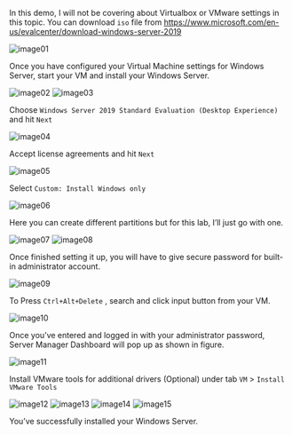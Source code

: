 In this demo, I will not be covering about Virtualbox or VMware settings in this topic. You can download `iso` file from https://www.microsoft.com/en-us/evalcenter/download-windows-server-2019

![image01](https://github.com/user-attachments/assets/44c7a5a6-7873-4ff3-bdc6-3fcaec729af4)

Once you have configured your Virtual Machine settings for Windows Server, start your VM and install your Windows Server.

![image02](https://github.com/user-attachments/assets/fae5e1a4-a327-4215-94b0-756142199258)
![image03](https://github.com/user-attachments/assets/b93eb817-34a0-4351-a463-df17ac9ec583)


Choose `Windows Server 2019 Standard Evaluation (Desktop Experience)` and hit `Next`

![image04](https://github.com/user-attachments/assets/e3068084-c065-433f-901c-2dda8eccd778)

Accept license agreements and hit `Next`

![image05](https://github.com/user-attachments/assets/a7474b08-abbd-4228-b18f-ed25adc06dd5)

Select `Custom: Install Windows only`

![image06](https://github.com/user-attachments/assets/5a117631-1b61-4668-9f6b-9bb3210c6bf1)

Here you can create different partitions but for this lab, I’ll just go with one.

![image07](https://github.com/user-attachments/assets/c039bf5e-7d73-41e0-a3fb-05d590305269)
![image08](https://github.com/user-attachments/assets/a2bfef20-9959-46b5-b745-e032b776f83f)

Once finished setting it up, you will have to give secure password for built-in administrator account.

![image09](https://github.com/user-attachments/assets/cacfe1c5-d62e-4345-8bb4-cc1b6b78bc50)

To Press `Ctrl+Alt+Delete` , search and click input button from your VM.

![image10](https://github.com/user-attachments/assets/c33f187a-d451-4243-a73c-9ddd52651308)

Once you’ve entered and logged in with your administrator password, Server Manager Dashboard will pop up as shown in figure. 

![image11](https://github.com/user-attachments/assets/ef08a05d-7bef-4ef2-b8bc-5c51ad696fc2)

Install VMware tools for additional drivers (Optional) under tab `VM` > `Install VMware Tools`

![image12](https://github.com/user-attachments/assets/07c7f60b-3de6-45de-8d04-ed324ebd68d3)
![image13](https://github.com/user-attachments/assets/2e04480a-e96e-484f-837f-0ddbbd687bbe)
![image14](https://github.com/user-attachments/assets/abc46fc9-04c5-4d76-adfe-4371c4787abb)
![image15](https://github.com/user-attachments/assets/059210b8-ad0a-4401-a57f-7cf9ec66ac42)

You’ve successfully installed your Windows Server.
